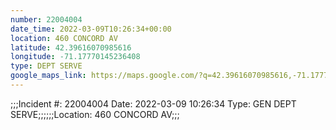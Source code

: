 ```yaml
---
number: 22004004
date_time: 2022-03-09T10:26:34+00:00
location: 460 CONCORD AV
latitude: 42.39616070985616
longitude: -71.17770145236408
type: DEPT SERVE
google_maps_link: https://maps.google.com/?q=42.39616070985616,-71.17770145236408
---
```


;;;Incident #: 22004004  Date: 2022-03-09 10:26:34   Type: GEN DEPT SERVE;;;;;;Location: 460 CONCORD AV;;;
